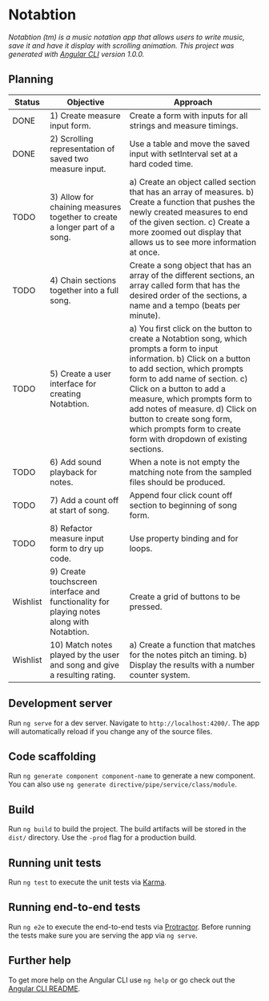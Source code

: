 # Notabtion

_Notabtion (tm) is a music notation app that allows users to write music, save it and have it display with scrolling animation. This project was generated with [Angular CLI](https://github.com/angular/angular-cli) version 1.0.0._

## Planning

|Status| Objective | Approach |
|------|-----------|----------|
|DONE | 1) Create measure input form. | Create a form with inputs for all strings and measure timings. |
|DONE | 2) Scrolling representation of saved two measure input. | Use a table and move the saved input with setInterval set at a hard coded time. |
|TODO | 3) Allow for chaining measures together to create a longer part of a song.| a) Create an object called section that has an array of measures. b) Create a function that pushes the newly created measures to end of the given section. c) Create a more zoomed out display that allows us to see more information at once.|
|TODO | 4) Chain sections together into a full song. | Create a song object that has an array of the different sections, an array called form that has the desired order of the sections, a name and a tempo (beats per minute). |
|TODO | 5) Create a user interface for creating Notabtion. | a) You first click on the button to create a Notabtion song, which prompts a form to input information. b) Click on a button to add section, which prompts form to add name of section. c) Click on a button to add a measure, which prompts form to add notes of measure. d) Click on button to create song form, which prompts form to create form with dropdown of existing sections. |
|TODO | 6) Add sound playback for notes. | When a note is not empty the matching note from the sampled files should be produced. |
|TODO | 7) Add a count off at start of song. | Append four click count off section to beginning of song form.|
|TODO | 8) Refactor measure input form to dry up code. | Use property binding and for loops. |
|Wishlist | 9) Create touchscreen interface and functionality for playing notes along with Notabtion. | Create a grid of buttons to be pressed. |
|Wishlist | 10) Match notes played by the user and song and give a resulting rating. | a) Create a function that matches for the notes pitch an timing. b) Display the results with a number counter system. |

## Development server

Run `ng serve` for a dev server. Navigate to `http://localhost:4200/`. The app will automatically reload if you change any of the source files.

## Code scaffolding

Run `ng generate component component-name` to generate a new component. You can also use `ng generate directive/pipe/service/class/module`.

## Build

Run `ng build` to build the project. The build artifacts will be stored in the `dist/` directory. Use the `-prod` flag for a production build.

## Running unit tests

Run `ng test` to execute the unit tests via [Karma](https://karma-runner.github.io).

## Running end-to-end tests

Run `ng e2e` to execute the end-to-end tests via [Protractor](http://www.protractortest.org/).
Before running the tests make sure you are serving the app via `ng serve`.

## Further help

To get more help on the Angular CLI use `ng help` or go check out the [Angular CLI README](https://github.com/angular/angular-cli/blob/master/README.md).
